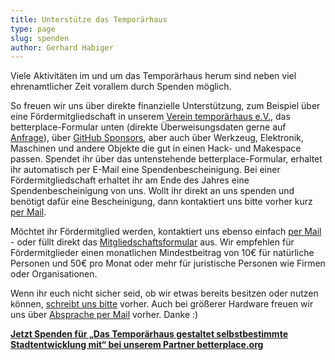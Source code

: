 ```yaml
---
title: Unterstütze das Temporärhaus
type: page
slug: spenden
author: Gerhard Habiger
---
```

Viele Aktivitäten im und um das Temporärhaus herum sind neben viel ehrenamtlicher Zeit vorallem durch Spenden möglich.

So freuen wir uns über direkte finanzielle Unterstützung, zum Beispiel über eine Fördermitgliedschaft in unserem [Verein temporärhaus e.V.](/verein/), das betterplace-Formular unten (direkte Überweisungsdaten gerne auf [Anfrage](/kontakt/)), über [GitHub Sponsors](https://github.com/sponsors/temporaerhaus), aber auch über Werkzeug, Elektronik, Maschinen und andere Objekte die gut in einen Hack- und Makespace passen. Spendet ihr über das untenstehende betterplace-Formular, erhaltet ihr automatisch per E-Mail eine Spendenbescheinigung. Bei einer Fördermitgliedschaft erhaltet ihr am Ende des Jahres eine Spendenbescheinigung von uns.
Wollt ihr direkt an uns spenden und benötigt dafür eine Bescheinigung, dann kontaktiert uns bitte vorher kurz [per Mail](/verein/).

Möchtet ihr Fördermitglied werden, kontaktiert uns ebenso einfach [per Mail](/verein/#fördermitgliedschaft) - oder füllt direkt das [Mitgliedschaftsformular](/verein/#antragsformular) aus. Wir empfehlen für Fördermitglieder einen monatlichen Mindestbeitrag von 10€ für natürliche Personen und 50€ pro Monat oder mehr für juristische Personen wie Firmen oder Organisationen.

Wenn ihr euch nicht sicher seid, ob wir etwas bereits besitzen oder nutzen können, [schreibt uns bitte](/kontakt/) vorher. Auch bei größerer Hardware freuen wir uns über [Absprache per Mail](/kontakt/) vorher. Danke :)

<script type="text/javascript">
  var _bp_iframe        = _bp_iframe || {};
  _bp_iframe.project_id = 85727; /* REQUIRED */
  _bp_iframe.lang       = 'de'; /* Language of the form */
  _bp_iframe.width = 600; /* Custom iframe-tag-width, integer */
  _bp_iframe.color = '6c9c2e'; /* Button and banderole color, hex without "#" */
  _bp_iframe.background_color = 'ffffff'; /* Background-color, hex without "#" */
  _bp_iframe.default_amount = 50; /* Donation-amount, integer 1-99 */
  _bp_iframe.recurring_interval = 'single'; /* Interval for recurring donations, string out of single, monthly und yearly */
  _bp_iframe.bottom_logo = true;
  (function() {
    var bp = document.createElement('script'); bp.type = 'text/javascript'; bp.async = true;
    bp.src = 'https://betterplace-assets.betterplace.org/assets/load_donation_iframe.js';
    var s = document.getElementsByTagName('script')[0]; s.parentNode.insertBefore(bp, s);
  })();
</script>

<div id="betterplace_donation_iframe" style="background: transparent url('https://www.betterplace.org/assets/new_spinner.gif') 275px 20px no-repeat;"><strong><a href="https://www.betterplace.org/de/donate/platform/projects/85727-das-temporaerhaus-gestaltet-selbstbestimmte-stadtentwicklung-mit">Jetzt Spenden für „Das Temporärhaus gestaltet selbstbestimmte Stadtentwicklung mit“ bei unserem Partner betterplace.org</a></strong></div>

